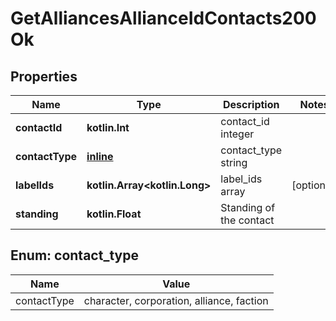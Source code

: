 
# GetAlliancesAllianceIdContacts200Ok

## Properties
Name | Type | Description | Notes
------------ | ------------- | ------------- | -------------
**contactId** | **kotlin.Int** | contact_id integer | 
**contactType** | [**inline**](#ContactTypeEnum) | contact_type string | 
**labelIds** | **kotlin.Array&lt;kotlin.Long&gt;** | label_ids array |  [optional]
**standing** | **kotlin.Float** | Standing of the contact | 


<a name="ContactTypeEnum"></a>
## Enum: contact_type
Name | Value
---- | -----
contactType | character, corporation, alliance, faction



